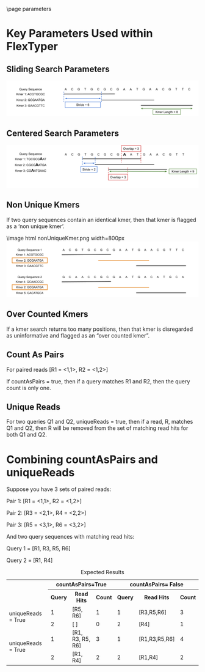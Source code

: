\page parameters 

# Key Parameters Used within FlexTyper 

## Sliding Search Parameters 

![Sliding Search, width=800px](slidingsearch.png)

## Centered Search Parameters 

![Centered Search](centeredsearch.png)

## Non Unique Kmers
If two query sequences contain an identical kmer, then that kmer is flagged as a ‘non unique kmer’. 

\image html nonUniqueKmer.png width=800px
![non Unique Kmers](nonUniqueKmer.png)

## Over Counted Kmers 
If a kmer search returns too many positions, then that kmer is disregarded as uninformative and flagged as an “over counted kmer”. 

## Count As Pairs 
For paired reads [R1 = <1,1>, R2 = <1,2>]

If countAsPairs = true, then if a query matches R1 and R2, then the query count is only one. 

## Unique Reads 
For two queries Q1 and Q2, uniqueReads = true, then if a read, R, matches Q1 and Q2, then R will be removed from the set of matching read hits for both Q1 and Q2.

# Combining countAsPairs and uniqueReads
Suppose you have 3 sets of paired reads: 

Pair 1: [R1 = <1,1>, R2 = <1,2>]

Pair 2: [R3 = <2,1>, R4 = <2,2>]

Pair 3: [R5 = <3,1>, R6 = <3,2>] 

And two query sequences with matching read hits: 

Query 1 = [R1, R3, R5, R6]

Query 2 = [R1, R4]

<table>
<caption id="multi_row">Expected Results</caption>
<tr><th rowspan="2">                     <th colspan="3" >countAsPairs=True   <th colspan="3" >countAsPairs= False       
<tr><th> Query <th> Read Hits <th> Count <th> Query <th> Read Hits <th> Count 
<tr><td rowspan="2">uniqueReads = True<td>1<td>[R5, R6]<td>1<td>1<td>[R3,R5,R6]<td>3  
                                      <tr><td>2<td>[ ]<td>0<td>2<td>[R4]<td>1  
<tr><td rowspan="2">uniqueReads = True<td>1<td>[R1, R3, R5, R6]<td>3<td>1<td>[R1,R3,R5,R6]<td>4  
                                      <tr><td>2<td>[R1, R4]<td>2<td>2<td>[R1,R4]<td>2  

</table>

